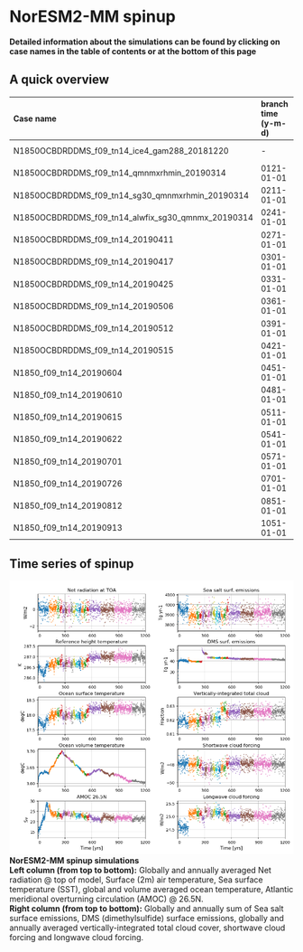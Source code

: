 # NorESM2-MM spinup

**Detailed information about the simulations can be found by clicking on case names in the table of contents or at the bottom of this page**

## A quick overview

| Case name |  branch time (y-m-d) | Simulation time (y) |   
| :--- | :--- |   :--- | 
|N1850OCBDRDDMS_f09_tn14_ice4_gam288_20181220|  - | 0001 - 0120 |
|N1850OCBDRDDMS_f09_tn14_qmnmxrhmin_20190314| 0121-01-01 | 0121 - 0210 |
|N1850OCBDRDDMS_f09_tn14_sg30_qmnmxrhmin_20190314| 0211-01-01 | 0211 - 0240 |
|N1850OCBDRDDMS_f09_tn14_alwfix_sg30_qmnmx_20190314| 0241-01-01 | 0241 - 0270 |
|N1850OCBDRDDMS_f09_tn14_20190411| 0271-01-01 | 0271 - 0300 |
|N1850OCBDRDDMS_f09_tn14_20190417| 0301-01-01 | 0301 - 0360 |
|N1850OCBDRDDMS_f09_tn14_20190425| 0331-01-01 | 0331 - 0360 |
|N1850OCBDRDDMS_f09_tn14_20190506| 0361-01-01 | 0361 - 0390 |
|N1850OCBDRDDMS_f09_tn14_20190512| 0391-01-01 | 0391 - 0420 |
|N1850OCBDRDDMS_f09_tn14_20190515| 0421-01-01 | 0421 - 0450 |
|N1850_f09_tn14_20190604| 0451-01-01  | 0451 - 0480 |
|N1850_f09_tn14_20190610| 0481-01-01  | 0481 - 0510 |
|N1850_f09_tn14_20190615| 0511-01-01  | 0511 - 0540 |
|N1850_f09_tn14_20190622| 0541-01-01  | 0541 - 0570 |
|N1850_f09_tn14_20190701| 0571-01-01  | 0571 - 0700 |
|N1850_f09_tn14_20190726| 0701-01-01 | 0701 - 0850 |
|N1850_f09_tn14_20190812| 0851-01-01  | 0851 - 1050 |
|N1850_f09_tn14_20190913| 1051-01-01  | 1051 - 1199| 


## Time series of spinup

![MMspinup](images/spinupmm.png)
**NorESM2-MM spinup simulations**  
**Left column (from top to bottom):** Globally and annually averaged Net radiation @ top of model, Surface (2m) air temperature, Sea surface temperature (SST), global and volume averaged ocean temperature, Atlantic meridional overturning circulation (AMOC) @ 26.5N.  
**Right column (from top to bottom):** Globally and annually sum of Sea salt surface emissions, DMS (dimethylsulfide) surface emissions, globally and annually averaged vertically-integrated total cloud cover, shortwave cloud forcing and longwave cloud forcing.

<!--
:::{figure-md} spinupmm
<img src="images/spinupmm.png" alt="NorESM2-MM spinup simulations" style="width:150%">

**NorESM2-MM spinup simulations**  
**Left column (from top to bottom):** Globally and annually averaged Net radiation @ top of model, Surface (2m) air temperature, Sea surface temperature (SST), global and volume averaged ocean temperature, Atlantic meridional overturning circulation (AMOC) @ 26.5N. **Right column (from top to bottom):** Globally and annually sum of Sea salt surface emissions, DMS (dimethylsulfide) surface emissions, globally and annually averaged vertically-integrated total cloud cover, shortwave cloud forcing and longwave cloud forcing.
:::
-->
